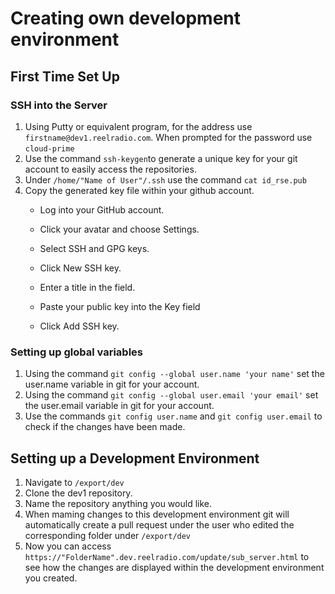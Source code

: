 Creating own development environment
=====================================
## First Time Set Up
### SSH into the Server
1.	Using Putty or equivalent program, for the address use `firstname@dev1.reelradio.com`. When prompted for the password use `cloud-prime`
2.	Use the command `ssh-keygen`to generate a unique key for your git account to easily access the repositories.
3.  Under `/home/"Name of User"/.ssh` use the command `cat id_rse.pub`
4.	Copy the generated key file within your github account.
    + Log into your GitHub account.
  
    + Click your avatar and choose Settings.
  
    + Select SSH and GPG keys.
  
    + Click New SSH key.
  
    + Enter a title in the field.
  
    + Paste your public key into the Key field
  
    + Click Add SSH key.
  
### Setting up global variables
1.	Using the command `git config --global user.name 'your name'` set the user.name variable in git for your account.
2.	Using the command `git config --global user.email 'your email'` set the user.email variable in git for your account.
3.	Use the commands `git config user.name` and `git config user.email` to check if the changes have been made.

## Setting up a Development Environment
1.	Navigate to `/export/dev`
2.	Clone the dev1 repository.
3.	Name the repository anything you would like.
4.	When maming changes to this development environment git will automatically create a pull request under the user who edited the corresponding folder under `/export/dev`
5.	Now you can access `https://"FolderName".dev.reelradio.com/update/sub_server.html` to see how the changes are displayed within the development environment you created.
